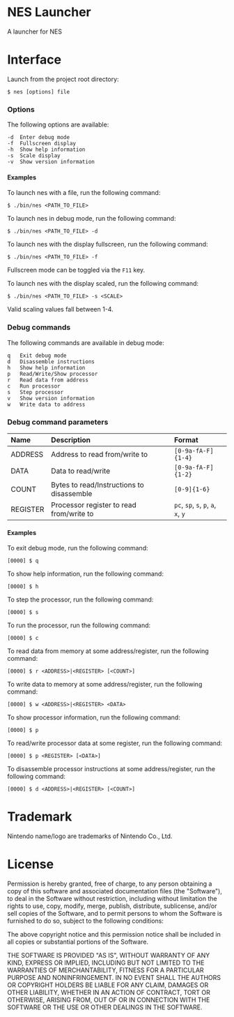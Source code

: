 NES Launcher
=

A launcher for NES

Interface
=

Launch from the project root directory:

```
$ nes [options] file
```

### Options

The following options are available:

```
-d	Enter debug mode
-f	Fullscreen display
-h	Show help information
-s	Scale display
-v	Show version information
```

#### Examples

To launch nes with a file, run the following command:

```
$ ./bin/nes <PATH_TO_FILE>
```

To launch nes in debug mode, run the following command:

```
$ ./bin/nes <PATH_TO_FILE> -d
```

To launch nes with the display fullscreen, run the following command:

```
$ ./bin/nes <PATH_TO_FILE> -f
```

Fullscreen mode can be toggled via the ```F11``` key.

To launch nes with the display scaled, run the following command:

```
$ ./bin/nes <PATH_TO_FILE> -s <SCALE>
```

Valid scaling values fall between 1-4.

### Debug commands

The following commands are available in debug mode:

```
q	Exit debug mode
d	Disassemble instructions
h	Show help information
p	Read/Write/Show processor
r	Read data from address
c	Run processor
s	Step processor
v	Show version information
w	Write data to address
```

### Debug command parameters

|Name    |Description                              |Format                                                         |
|:-------|:----------------------------------------|:--------------------------------------------------------------|
|ADDRESS |Address to read from/write to            |```[0-9a-fA-F]{1-4}```                                         |
|DATA    |Data to read/write                       |```[0-9a-fA-F]{1-2}```                                         |
|COUNT   |Bytes to read/Instructions to disassemble|```[0-9]{1-6}```                                               |
|REGISTER|Processor register to read from/write to |```pc```, ```sp```, ```s```, ```p```, ```a```, ```x```, ```y```|

#### Examples

To exit debug mode, run the following command:

```
[0000] $ q
```

To show help information, run the following command:

```
[0000] $ h
```

To step the processor, run the following command:

```
[0000] $ s
```

To run the processor, run the following command:

```
[0000] $ c
```

To read data from memory at some address/register, run the following command:

```
[0000] $ r <ADDRESS>|<REGISTER> [<COUNT>]
```

To write data to memory at some address/register, run the following command:

```
[0000] $ w <ADDRESS>|<REGISTER> <DATA>
```

To show processor information, run the following command:

```
[0000] $ p
```

To read/write processor data at some register, run the following command:

```
[0000] $ p <REGISTER> [<DATA>]
```

To disassemble processor instructions at some address/register, run the following command:

```
[0000] $ d <ADDRESS>|<REGISTER> [<COUNT>]
```

Trademark
=

Nintendo name/logo are trademarks of Nintendo Co., Ltd.

License
=

Permission is hereby granted, free of charge, to any person obtaining a copy of this software and
associated documentation files (the "Software"), to deal in the Software without restriction,
including without limitation the rights to use, copy, modify, merge, publish, distribute,
sublicense, and/or sell copies of the Software, and to permit persons to whom the Software is
furnished to do so, subject to the following conditions:

The above copyright notice and this permission notice shall be included in all copies or
substantial portions of the Software.

THE SOFTWARE IS PROVIDED "AS IS", WITHOUT WARRANTY OF ANY KIND, EXPRESS OR IMPLIED,
INCLUDING BUT NOT LIMITED TO THE WARRANTIES OF MERCHANTABILITY, FITNESS FOR A
PARTICULAR PURPOSE AND NONINFRINGEMENT. IN NO EVENT SHALL THE AUTHORS OR
COPYRIGHT HOLDERS BE LIABLE FOR ANY CLAIM, DAMAGES OR OTHER LIABILITY, WHETHER IN
AN ACTION OF CONTRACT, TORT OR OTHERWISE, ARISING FROM, OUT OF OR IN CONNECTION
WITH THE SOFTWARE OR THE USE OR OTHER DEALINGS IN THE SOFTWARE.

